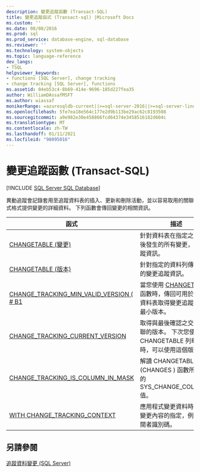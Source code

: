 ```yaml
---
description: 變更追蹤函數 (Transact-SQL)
title: 變更追蹤函式 (Transact-sql) |Microsoft Docs
ms.custom: ''
ms.date: 08/08/2016
ms.prod: sql
ms.prod_service: database-engine, sql-database
ms.reviewer: ''
ms.technology: system-objects
ms.topic: language-reference
dev_langs:
- TSQL
helpviewer_keywords:
- functions [SQL Server], change tracking
- change tracking [SQL Server], functions
ms.assetid: 04eb53c4-8b69-414e-9696-185d227fea35
author: WilliamDAssafMSFT
ms.author: wiassaf
monikerRange: =azuresqldb-current||>=sql-server-2016||>=sql-server-linux-2017||=azuresqldb-mi-current
ms.openlocfilehash: 5fe7ea18e564c177e2d9b113be29ac62c8193508
ms.sourcegitcommit: a9e982e30e458866fcd64374e3458516182d604c
ms.translationtype: MT
ms.contentlocale: zh-TW
ms.lasthandoff: 01/11/2021
ms.locfileid: "98095016"
---
```

# <a name="change-tracking-functions-transact-sql"></a>變更追蹤函數 (Transact-SQL)
[!INCLUDE [SQL Server SQL Database](../../includes/applies-to-version/sql-asdb.md)]

  異動追蹤會記錄套用至追蹤資料表的插入、更新和刪除活動，並以容易取用的關聯式格式提供變更的詳細資料。 下列函數會傳回變更的相關資訊。  
  
|函式|描述|  
|--------------|-----------------|  
|[CHANGETABLE (變更) ](../../relational-databases/system-functions/changetable-transact-sql.md)|針對資料表在指定之版本之後發生的所有變更，傳回追蹤資訊。|  
|[CHANGETABLE (版本) ](../../relational-databases/system-functions/changetable-transact-sql.md)|針對指定的資料列傳回最新的變更追蹤資訊。|  
|[CHANGE_TRACKING_MIN_VALID_VERSION ( # B1 ](../../relational-databases/system-functions/change-tracking-min-valid-version-transact-sql.md)|當您使用 [CHANGETABLE](../../relational-databases/system-functions/changetable-transact-sql.md) 函數時，傳回可用於從指定資料表取得變更追蹤資訊的最小版本。|  
|[CHANGE_TRACKING_CURRENT_VERSION](../../relational-databases/system-functions/change-tracking-current-version-transact-sql.md)|取得與最後確認之交易相關聯的版本。 下次您使用 CHANGETABLE 列舉變更時，可以使用這個版本。|  
|[CHANGE_TRACKING_IS_COLUMN_IN_MASK](../../relational-databases/system-functions/change-tracking-is-column-in-mask-transact-sql.md)|解讀 CHANGETABLE (CHANGES ) 函數所傳回的 SYS_CHANGE_COLUMNS 值。|  
|[WITH CHANGE_TRACKING_CONTEXT](../../relational-databases/system-functions/with-change-tracking-context-transact-sql.md)|應用程式變更資料時，啟用變更內容的指定，例如，訂閱者識別碼。|  
  
## <a name="see-also"></a>另請參閱  
 [追蹤資料變更 &#40;SQL Server&#41;](../../relational-databases/track-changes/track-data-changes-sql-server.md)  
  
  
